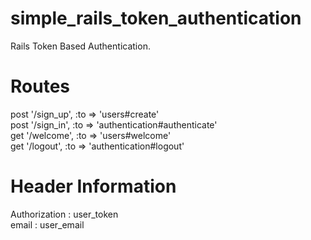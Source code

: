 # simple_rails_token_authentication
Rails Token Based Authentication.

# Routes
  post '/sign_up', :to => 'users#create' <br />
  post '/sign_in', :to => 'authentication#authenticate' <br />
  get '/welcome', :to => 'users#welcome' <br />
  get '/logout',  :to => 'authentication#logout' <br />
 
 
 # Header Information
 
 Authorization : user_token <br />
 email : user_email <br />
